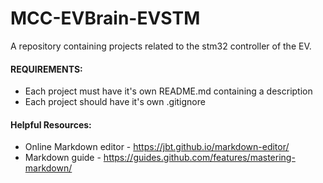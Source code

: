 # MCC-EVBrain-EVSTM
A repository containing projects related to the stm32 controller of the EV.

#### REQUIREMENTS:
* Each project must have it's own README.md containing a description
* Each project should have it's own .gitignore 


#### Helpful Resources:
* Online Markdown editor - https://jbt.github.io/markdown-editor/
* Markdown guide - https://guides.github.com/features/mastering-markdown/
